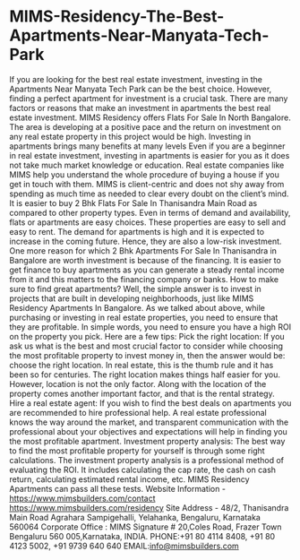# MIMS-Residency-The-Best-Apartments-Near-Manyata-Tech-Park
If you are looking for the best real estate investment, investing in the Apartments Near Manyata Tech Park can be the best choice. However, finding a perfect apartment for investment is a crucial task.  There are many factors or reasons that make an investment in apartments the best real estate investment. MIMS Residency offers Flats For Sale In North Bangalore. The area is developing at a positive pace and the return on investment on any real estate property in this project would be high.  Investing in apartments brings many benefits at many levels Even if you are a beginner in real estate investment, investing in apartments is easier for you as it does not take much market knowledge or education. Real estate companies like MIMS help you understand the whole procedure of buying a house if you get in touch with them. MIMS is client-centric and does not shy away from spending as much time as needed to clear every doubt on the client’s mind.  It is easier to buy 2 Bhk Flats For Sale In Thanisandra Main Road as compared to other property types. Even in terms of demand and availability, flats or apartments are easy choices. These properties are easy to sell and easy to rent. The demand for apartments is high and it is expected to increase in the coming future. Hence, they are also a low-risk investment.  One more reason for which 2 Bhk Apartments For Sale In Thanisandra in Bangalore are worth investment is because of the financing. It is easier to get finance to buy apartments as you can generate a steady rental income from it and this matters to the financing company or banks.   How to make sure to find great apartments? Well, the simple answer is to invest in projects that are built in developing neighborhoods, just like MIMS Residency Apartments In Bangalore. As we talked about above, while purchasing or investing in real estate properties, you need to ensure that they are profitable. In simple words, you need to ensure you have a high ROI on the property you pick.  Here are a few tips:  Pick the right location: If you ask us what is the best and most crucial factor to consider while choosing the most profitable property to invest money in, then the answer would be: choose the right location. In real estate, this is the thumb rule and it has been so for centuries. The right location makes things half easier for you.  However, location is not the only factor. Along with the location of the property comes another important factor, and that is the rental strategy.  Hire a real estate agent: If you wish to find the best deals on apartments you are recommended to hire professional help. A real estate professional knows the way around the market, and transparent communication with the professional about your objectives and expectations will help in finding you the most profitable apartment.  Investment property analysis: The best way to find the most profitable property for yourself is through some right calculations. The investment property analysis is a professional method of evaluating the ROI. It includes calculating the cap rate, the cash on cash return, calculating estimated rental income, etc.  MIMS Residency Apartments can pass all these tests.  Website Information - https://www.mimsbuilders.com/contact https://www.mimsbuilders.com/residency Site Address - 48/2, Thanisandra Main Road Agrahara Sampigehalli, Yelahanka, Bengaluru, Karnataka 560064 Corporate Office : MIMS Signature # 20,Coles Road, Frazer Town Bengaluru 560 005,Karnataka, INDIA. PHONE:+91 80 4114 8408, +91 80 4123 5002, +91 9739 640 640 EMAIL:info@mimsbuilders.com
